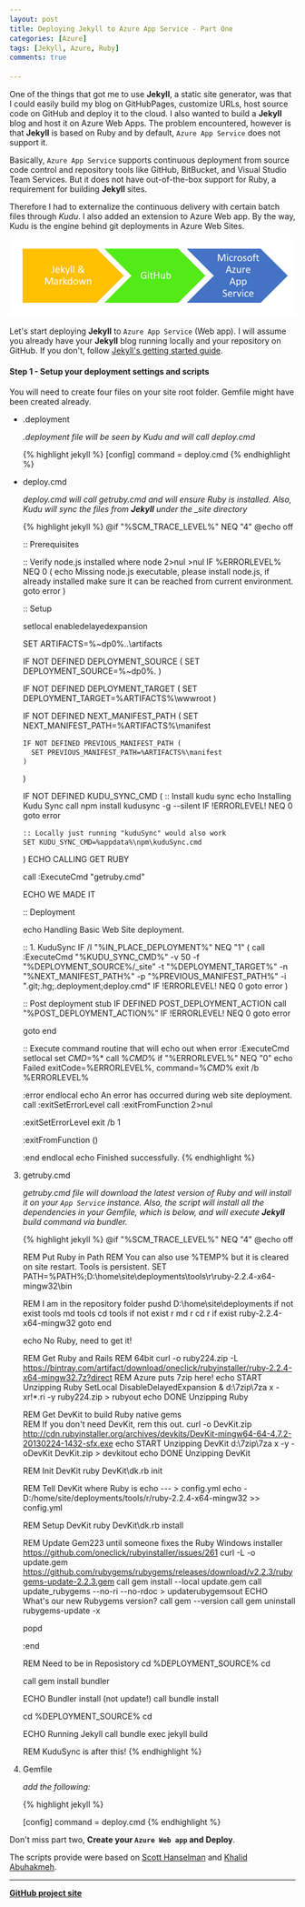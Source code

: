```yaml
---
layout: post
title: Deploying Jekyll to Azure App Service - Part One
categories: [Azure]
tags: [Jekyll, Azure, Ruby]
comments: true

---
```

One of the things that got me to use **Jekyll**, a static site generator, was that I could easily build my blog on GitHubPages, customize URLs, host source code on GitHub and deploy it to the cloud. I also wanted to build a **Jekyll** blog and host it on Azure Web Apps. The problem encountered, however is that **Jekyll** is based on Ruby and by default, `Azure App Service` does not support it.

Basically, `Azure App Service` supports continuous deployment from source code control and repository tools like GitHub, BitBucket, and Visual Studio Team Services. But it does not have out-of-the-box support for Ruby, a requirement for building **Jekyll** sites. 

Therefore I had to externalize the continuous delivery with certain batch files through *Kudu*. I also added an extension to Azure Web app. By the way, Kudu is the engine behind git deployments in Azure Web Sites.

![JekyllToAzure](/assets/media/JekyllToAzure.png)


Let's start deploying **Jekyll** to `Azure App Service` (Web app). I will assume you already have your **Jekyll** blog running locally and your repository on GitHub. If you don't, follow [Jekyll's getting started guide](http://jekyllrb.com/docs/quickstart/).


#### Step 1 - Setup your deployment settings and scripts 
You will need to create four files on your site root folder. Gemfile might have been created already.

- .deployment

	*.deployment file will be seen by Kudu and will call deploy.cmd*

    {% highlight jekyll %}
    [config]
    command = deploy.cmd
    {% endhighlight %}

- deploy.cmd

	*deploy.cmd will call getruby.cmd and will ensure Ruby is installed. Also, Kudu will sync the files from **Jekyll** under the _site directory*


	{% highlight jekyll %}
    @if "%SCM_TRACE_LEVEL%" NEQ "4" @echo off

    :: Prerequisites

    :: Verify node.js installed
    where node 2>nul >nul
    IF %ERRORLEVEL% NEQ 0 (
      echo Missing node.js executable, please install node.js, if already installed make sure it can be reached from current environment.
      goto error
    )

    :: Setup

    setlocal enabledelayedexpansion

    SET ARTIFACTS=%~dp0%..\artifacts

    IF NOT DEFINED DEPLOYMENT_SOURCE (
      SET DEPLOYMENT_SOURCE=%~dp0%.
    )

    IF NOT DEFINED DEPLOYMENT_TARGET (
      SET DEPLOYMENT_TARGET=%ARTIFACTS%\wwwroot
    )

    IF NOT DEFINED NEXT_MANIFEST_PATH (
      SET NEXT_MANIFEST_PATH=%ARTIFACTS%\manifest

      IF NOT DEFINED PREVIOUS_MANIFEST_PATH (
        SET PREVIOUS_MANIFEST_PATH=%ARTIFACTS%\manifest
      )
    )

    IF NOT DEFINED KUDU_SYNC_CMD (
      :: Install kudu sync
      echo Installing Kudu Sync
      call npm install kudusync -g --silent
      IF !ERRORLEVEL! NEQ 0 goto error

      :: Locally just running "kuduSync" would also work
      SET KUDU_SYNC_CMD=%appdata%\npm\kuduSync.cmd
    )
    ECHO CALLING GET RUBY

    call :ExecuteCmd "getruby.cmd"

    ECHO WE MADE IT

    :: Deployment

    echo Handling Basic Web Site deployment.

    :: 1. KuduSync
    IF /I "%IN_PLACE_DEPLOYMENT%" NEQ "1" (
      call :ExecuteCmd "%KUDU_SYNC_CMD%" -v 50 -f "%DEPLOYMENT_SOURCE%/_site" -t "%DEPLOYMENT_TARGET%" -n "%NEXT_MANIFEST_PATH%" -p "%PREVIOUS_MANIFEST_PATH%" -i ".git;.hg;.deployment;deploy.cmd"
      IF !ERRORLEVEL! NEQ 0 goto error
    )

    
    :: Post deployment stub
    IF DEFINED POST_DEPLOYMENT_ACTION call "%POST_DEPLOYMENT_ACTION%"
    IF !ERRORLEVEL! NEQ 0 goto error

    goto end

    :: Execute command routine that will echo out when error
    :ExecuteCmd
    setlocal
    set _CMD_=%*
    call %_CMD_%
    if "%ERRORLEVEL%" NEQ "0" echo Failed exitCode=%ERRORLEVEL%, command=%_CMD_%
    exit /b %ERRORLEVEL%

    :error
    endlocal
    echo An error has occurred during web site deployment.
    call :exitSetErrorLevel
    call :exitFromFunction 2>nul

    :exitSetErrorLevel
    exit /b 1

    :exitFromFunction
    ()

    :end
    endlocal
    echo Finished successfully.
	{% endhighlight %}

3. getruby.cmd

	*getruby.cmd file will download the latest version of Ruby and will install it on your `App Service` instance. Also, the script will install all the dependencies in your Gemfile, which is below, and will execute **Jekyll** build command via bundler.*

	{% highlight jekyll %}
    @if "%SCM_TRACE_LEVEL%" NEQ "4" @echo off

    REM Put Ruby in Path
    REM You can also use %TEMP% but it is cleared on site restart. Tools is persistent.
    SET PATH=%PATH%;D:\home\site\deployments\tools\r\ruby-2.2.4-x64-mingw32\bin

    REM I am in the repository folder
    pushd D:\home\site\deployments
    if not exist tools md tools
    cd tools
    if not exist r md r
    cd r
    if exist ruby-2.2.4-x64-mingw32 goto end

    echo No Ruby, need to get it!

    REM Get Ruby and Rails
    REM 64bit
    curl -o ruby224.zip -L https://bintray.com/artifact/download/oneclick/rubyinstaller/ruby-2.2.4-x64-mingw32.7z?direct
    REM Azure puts 7zip here!
    echo START Unzipping Ruby
    SetLocal DisableDelayedExpansion & d:\7zip\7za x -xr!*.ri -y ruby224.zip > rubyout
    echo DONE Unzipping Ruby

    REM Get DevKit to build Ruby native gems  
    REM If you don't need DevKit, rem this out.
    curl -o DevKit.zip http://cdn.rubyinstaller.org/archives/devkits/DevKit-mingw64-64-4.7.2-20130224-1432-sfx.exe
    echo START Unzipping DevKit
    d:\7zip\7za x -y -oDevKit DevKit.zip > devkitout
    echo DONE Unzipping DevKit

    REM Init DevKit
    ruby DevKit\dk.rb init

    REM Tell DevKit where Ruby is
    echo --- > config.yml
    echo - D:/home/site/deployments/tools/r/ruby-2.2.4-x64-mingw32 >> config.yml

    REM Setup DevKit
    ruby DevKit\dk.rb install

    REM Update Gem223 until someone fixes the Ruby Windows installer https://github.com/oneclick/rubyinstaller/issues/261
    curl -L -o update.gem https://github.com/rubygems/rubygems/releases/download/v2.2.3/rubygems-update-2.2.3.gem
    call gem install --local update.gem
    call update_rubygems --no-ri --no-rdoc > updaterubygemsout
    ECHO What's our new Rubygems version?
    call gem --version
    call gem uninstall rubygems-update -x

    popd

    :end

    REM Need to be in Reposistory
    cd %DEPLOYMENT_SOURCE%
    cd

    call gem install bundler

    ECHO Bundler install (not update!)
    call bundle install

    cd %DEPLOYMENT_SOURCE%
    cd

    ECHO Running Jekyll
    call bundle exec jekyll build

    REM KuduSync is after this!
	{% endhighlight %}

4. Gemfile

	*add the following:*

	{% highlight jekyll %}
	
	[config]
	command = deploy.cmd
	{% endhighlight %}
	


Don't miss part two, **Create your `Azure Web app` and Deploy**. 

The scripts provide were based on [Scott Hanselman](http://www.hanselman.com/blog/RunningTheRubyMiddlemanStaticSiteGeneratorOnMicrosoftAzure.aspx) and 
[Khalid Abuhakmeh](http://rimdev.io/deploying-jekyll-to-windows-azure-app-services/).


- - -
<a class="btn btn-default" href="https://github.com/jjpinto/jjpinto.github.io"><b>GitHub project site</b></a>










